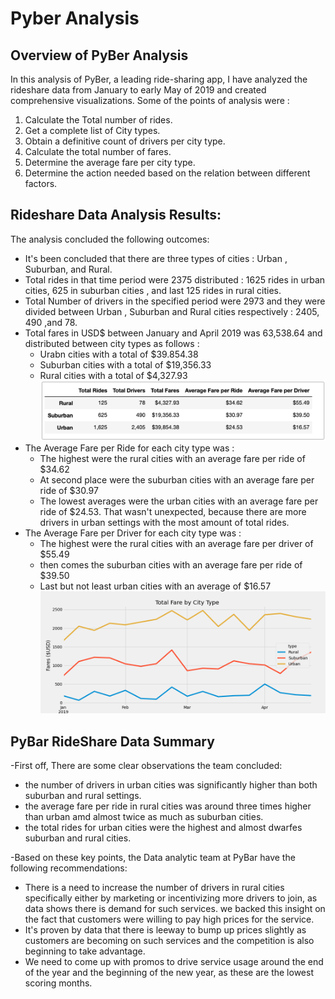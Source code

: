 # Pyber Analysis

## Overview of PyBer Analysis
In this analysis of PyBer, a leading ride-sharing app, I have analyzed the rideshare data from January to early May of 2019 and created comprehensive visualizations. Some of the points of analysis were :
1. Calculate the Total number of rides. 
2. Get a complete list of City types.
3. Obtain a definitive count of drivers per city type.
4. Calculate the total number of fares.
5. Determine the average fare per city type.
6. Determine the action needed based on the relation between different factors.

## Rideshare Data Analysis Results:
The analysis concluded the following outcomes:
- It's been concluded that there are three types of cities : Urban , Suburban, and Rural.
- Total rides in that time period were 2375 distributed : 1625 rides in urban cities, 625 in suburban cities , and last 125 rides in rural cities.
- Total Number of drivers in the specified period were 2973 and they were divided between Urban , Suburban and Rural cities respectively : 2405, 490 ,and 78.
- Total fares in USD$ between January and April 2019 was 63,538.64 and distributed between city types as follows :
  - Urabn cities with a total of $39.854.38
  - Suburban cities with a total of $19,356.33
  - Rural cities with a total of $4,327.93
 ![CityTypePivot](https://github.com/A-Mossa/PyBer_Analysis/blob/main/Citytype.png)
- The Average Fare per Ride for each city type was :
  - The highest were the rural cities with an average fare per ride of $34.62
  - At second place were the suburban cities with an average fare per ride of $30.97
  - The lowest averages were the urban cities with an average fare per ride of $24.53.
That wasn't unexpected, because there are more drivers in urban settings with the most amount of total rides.
- The Average Fare per Driver for each city type was :
  - The highest were the rural cities with an average fare per driver of $55.49
  - then comes the suburban cities with an average fare per ride of $39.50
  - Last but not least urban cities with an average of $16.57
![FareByCityType](https://github.com/A-Mossa/PyBer_Analysis/blob/main/analysis/PyBer_fare_summary.png)

## PyBar RideShare Data Summary

-First off, There are some clear observations the team concluded:
   - the number of drivers in urban cities was significantly higher than both suburban and rural settings.
   - the average fare per ride in rural cities was around three times higher than urban amd almost twice as much as suburban cities.
   - the total rides for urban cities were the highest and almost dwarfes suburban and rural cities.

-Based on these key points, the Data analytic team at PyBar have the following recommendations:
   - There is a need to increase the number of drivers in rural cities specifically either by marketing or incentivizing more drivers to join, as data shows there is demand for such services. we backed this insight on the fact that customers were willing to pay high prices for the service.
   - It's proven by data that there is leeway to bump up prices slightly as customers are becoming on such services and the competition is also beginning to take advantage.
   - We need to come up with promos to drive service usage around the end of the year and  the beginning of the new year, as these are the lowest scoring months.
